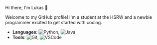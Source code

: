 Hi there, I'm Lukas 👋

Welcome to my GitHub profile! I'm a student at the HSRW and a newbie programmer excited to get started with coding.

- **Languages**: ![Python](https://img.shields.io/badge/-Python-3776AB?style=flat&logo=python&logoColor=white), ![Java](https://img.shields.io/badge/-Java-007396?style=flat&logo=java&logoColor=white)
- **Tools**: ![Git](https://img.shields.io/badge/-Git-F05032?style=flat&logo=git&logoColor=white), ![VSCode](https://img.shields.io/badge/-VSCode-007ACC?style=flat&logo=visual-studio-code&logoColor=white)
